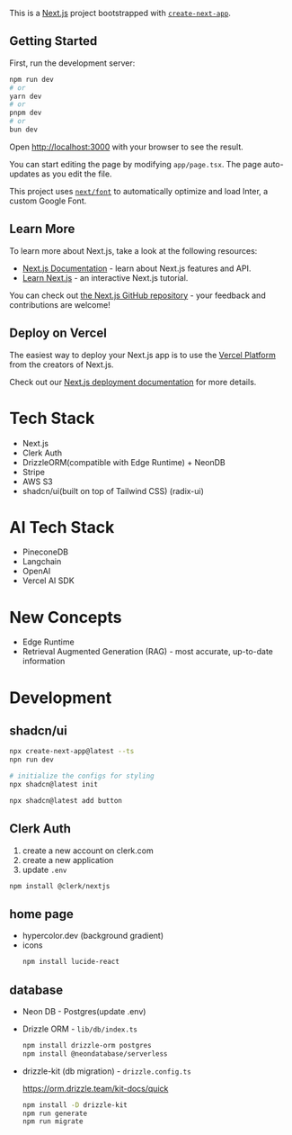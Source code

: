 This is a [Next.js](https://nextjs.org/) project bootstrapped with [`create-next-app`](https://github.com/vercel/next.js/tree/canary/packages/create-next-app).

## Getting Started

First, run the development server:

```bash
npm run dev
# or
yarn dev
# or
pnpm dev
# or
bun dev
```

Open [http://localhost:3000](http://localhost:3000) with your browser to see the result.

You can start editing the page by modifying `app/page.tsx`. The page auto-updates as you edit the file.

This project uses [`next/font`](https://nextjs.org/docs/basic-features/font-optimization) to automatically optimize and load Inter, a custom Google Font.

## Learn More

To learn more about Next.js, take a look at the following resources:

- [Next.js Documentation](https://nextjs.org/docs) - learn about Next.js features and API.
- [Learn Next.js](https://nextjs.org/learn) - an interactive Next.js tutorial.

You can check out [the Next.js GitHub repository](https://github.com/vercel/next.js/) - your feedback and contributions are welcome!

## Deploy on Vercel

The easiest way to deploy your Next.js app is to use the [Vercel Platform](https://vercel.com/new?utm_medium=default-template&filter=next.js&utm_source=create-next-app&utm_campaign=create-next-app-readme) from the creators of Next.js.

Check out our [Next.js deployment documentation](https://nextjs.org/docs/deployment) for more details.


# Tech Stack

- Next.js
- Clerk Auth
- DrizzleORM(compatible with Edge Runtime) + NeonDB
- Stripe
- AWS S3
- shadcn/ui(built on top of Tailwind CSS) (radix-ui)

# AI Tech Stack

- PineconeDB
- Langchain
- OpenAI
- Vercel AI SDK

# New Concepts

- Edge Runtime
- Retrieval Augmented Generation (RAG) - most accurate, up-to-date information

# Development

## shadcn/ui

```bash
npx create-next-app@latest --ts
npn run dev

# initialize the configs for styling
npx shadcn@latest init

npx shadcn@latest add button
```

## Clerk Auth

1. create a new account on clerk.com
2. create a new application
3. update `.env`

```bash
npm install @clerk/nextjs
```

## home page

- hypercolor.dev (background gradient)
- icons
    ```bash
    npm install lucide-react
    ```

## database

- Neon DB - Postgres(update .env)
- Drizzle ORM - `lib/db/index.ts`
    ```bash
    npm install drizzle-orm postgres
    npm install @neondatabase/serverless
    ```
- drizzle-kit (db migration) - `drizzle.config.ts`

    https://orm.drizzle.team/kit-docs/quick
    
    ```bash
    npm install -D drizzle-kit
    npm run generate
    npm run migrate
    ```


